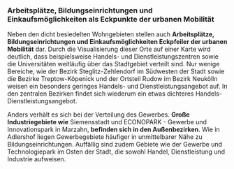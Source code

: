 ### Arbeitsplätze, Bildungseinrichtungen und Einkaufsmöglichkeiten als Eckpunkte der urbanen Mobilität
Neben den dicht besiedelten Wohngebieten stellen auch **Arbeitsplätze, Bildungseinrichtungen und Einkaufsmöglichkeiten 
Eckpfeiler der urbanen Mobilität** dar. Durch die Visualisierung dieser Orte auf einer Karte wird deutlich, dass 
beispielsweise Handels- und Dienstleistungszentren sowie die Universitäten weitläufig über das Stadtgebiet verteilt
sind. Nur wenige Bereiche, wie der Bezirk Steglitz-Zehlendorf im Südwesten der Stadt sowie die Bezirke Treptow-Köpenick
und der Ortsteil Rudow im Bezirk Neukölln weisen ein besonders geringes Handels- und Dienstleistungsangebot auf. In den
zentralen Bezirken findet sich wiederum ein etwas dichteres Handels- Dienstleistungsangebot.
 

Anders verhält es sich bei der Verteilung des Gewerbes. **Große Industriegebiete wie** 
<span class="marker-label" id="marker-label-working-space-siemensstadt">Siemensstadt</span> und 
<span class="marker-label" id="marker-label-working-space-marzahn">ECONOPARK - Gewerbe und Innovationspark</span> in 
Marzahn, **befinden sich in den Außenbezirken**. 
Wie in <span class="marker-label" id="marker-label-working-space-adlershof">Adlershof</span> liegen Gewerbegebiete 
häufiger in unmittelbarer Nähe zu Bildungseinrichtungen. 
Auffällig sind zudem Gebiete wie der 
<span class="marker-label" id="marker-label-working-space-mariendorf">Gewerbe und Technologiepark</span> 
im Osten der Stadt, die sowohl Handel, Dienstleistung und Industrie aufweisen.